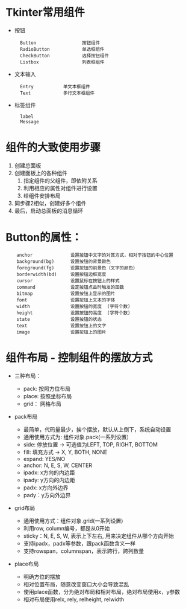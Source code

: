 # Tkinter常用组件
- 按钮
    
        Button                 按钮组件
        RadioButton            单选框组件
        CheckButton            选择按钮组件
        Listbox                列表框组件
        
- 文本输入
        
        Entry           单文本框组件
        Text            多行文本框组件
        
- 标签组件

        label
        Message
        

# 组件的大致使用步骤
1. 创建总面板
2. 创建面板上的各种组件
    1. 指定组件的父组件，即依附关系
    2. 利用相应的属性对组件进行设置
    3. 给组件安排布局
3. 同步骤2相似，创建好多个组件
4. 最后，启动总面板的消息循环

# Button的属性：

        anchor 				设置按钮中文字的对其方式，相对于按钮的中心位置
        background(bg) 		设置按钮的背景颜色
        foreground(fg)		设置按钮的前景色（文字的颜色）
        borderwidth(bd)		设置按钮边框宽度
        cursor				设置鼠标在按钮上的样式
        command				设定按钮点击时触发的函数
        bitmap				设置按钮上显示的图片
        font				设置按钮上文本的字体
        width				设置按钮的宽度  (字符个数)
        height				设置按钮的高度  (字符个数)
        state				设置按钮的状态
        text				设置按钮上的文字
        image				设置按钮上的图片

# 组件布局 - 控制组件的摆放方式
- 三种布局：
    - pack: 按照方位布局
    - place: 按照坐标布局
    - grid： 网格布局
    
- pack布局
    - 最简单，代码量最少，挨个摆放，默认从上倒下，系统自动设置
    - 通用使用方式为: 组件对象.pack(一系列设置）
    - side: 停放位置 -> 可选值为LEFT, TOP, RIGHT, BOTTOM
    - fill: 填充方式 -> X, Y, BOTH, NONE
    - expand: YES/NO
    - anchor: N, E, S, W, CENTER
    - ipadx: x方向的内边距
    - ipady: y方向的内边距
    - padx: x方向外边界
    - pady：y方向外边界
    
- grid布局
    - 通用使用方式：组件对象.grid(一系列设置)
    - 利用row, column编号，都是从0开始
    - sticky：N, E, S, W, 表示上下左右, 用来决定组件从哪个方向开始
    - 支持ipadx，padx等参数，跟pack函数含义一样
    - 支持rowspan，columnspan，表示跨行，跨列数量
    
- place布局
    - 明确方位的摆放
    - 相对位置布局，随意改变窗口大小会导致混乱
    - 使用place函数，分为绝对布局和相对布局，绝对布局使用x，y参数
    - 相对布局使用relx, rely, relheight, relwidth